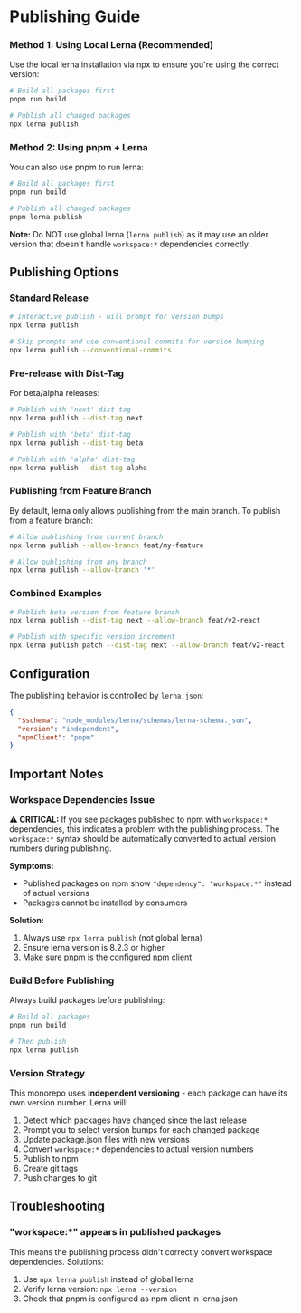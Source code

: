 # Publishing Guide

### Method 1: Using Local Lerna (Recommended)

Use the local lerna installation via npx to ensure you're using the correct version:

```bash
# Build all packages first
pnpm run build

# Publish all changed packages
npx lerna publish
```

### Method 2: Using pnpm + Lerna

You can also use pnpm to run lerna:

```bash
# Build all packages first
pnpm run build

# Publish all changed packages
pnpm lerna publish
```

**Note:** Do NOT use global lerna (`lerna publish`) as it may use an older version that doesn't handle `workspace:*` dependencies correctly.

## Publishing Options

### Standard Release

```bash
# Interactive publish - will prompt for version bumps
npx lerna publish

# Skip prompts and use conventional commits for version bumping
npx lerna publish --conventional-commits
```

### Pre-release with Dist-Tag

For beta/alpha releases:

```bash
# Publish with 'next' dist-tag
npx lerna publish --dist-tag next

# Publish with 'beta' dist-tag
npx lerna publish --dist-tag beta

# Publish with 'alpha' dist-tag
npx lerna publish --dist-tag alpha
```

### Publishing from Feature Branch

By default, lerna only allows publishing from the main branch. To publish from a feature branch:

```bash
# Allow publishing from current branch
npx lerna publish --allow-branch feat/my-feature

# Allow publishing from any branch
npx lerna publish --allow-branch '*'
```

### Combined Examples

```bash
# Publish beta version from feature branch
npx lerna publish --dist-tag next --allow-branch feat/v2-react

# Publish with specific version increment
npx lerna publish patch --dist-tag next --allow-branch feat/v2-react
```

## Configuration

The publishing behavior is controlled by `lerna.json`:

```json
{
  "$schema": "node_modules/lerna/schemas/lerna-schema.json",
  "version": "independent",
  "npmClient": "pnpm"
}
```

## Important Notes

### Workspace Dependencies Issue

**⚠️ CRITICAL:** If you see packages published to npm with `workspace:*` dependencies, this indicates a problem with the publishing process. The `workspace:*` syntax should be automatically converted to actual version numbers during publishing.

**Symptoms:**
- Published packages on npm show `"dependency": "workspace:*"` instead of actual versions
- Packages cannot be installed by consumers

**Solution:**
1. Always use `npx lerna publish` (not global lerna)
2. Ensure lerna version is 8.2.3 or higher
3. Make sure pnpm is the configured npm client

### Build Before Publishing

Always build packages before publishing:

```bash
# Build all packages
pnpm run build

# Then publish
npx lerna publish
```

### Version Strategy

This monorepo uses **independent versioning** - each package can have its own version number. Lerna will:

1. Detect which packages have changed since the last release
2. Prompt you to select version bumps for each changed package
3. Update package.json files with new versions
4. Convert `workspace:*` dependencies to actual version numbers
5. Publish to npm
6. Create git tags
7. Push changes to git

## Troubleshooting

### "workspace:*" appears in published packages

This means the publishing process didn't correctly convert workspace dependencies. Solutions:

1. Use `npx lerna publish` instead of global lerna
2. Verify lerna version: `npx lerna --version`
3. Check that pnpm is configured as npm client in lerna.json

